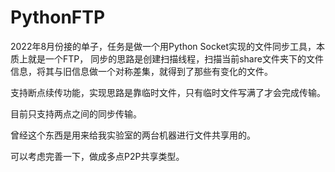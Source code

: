 # PythonFTP
2022年8月份接的单子，任务是做一个用Python Socket实现的文件同步工具，本质上就是一个FTP，
同步的思路是创建扫描线程，扫描当前share文件夹下的文件信息，将其与旧信息做一个对称差集，就得到了那些有变化的文件。

支持断点续传功能，实现思路是靠临时文件，只有临时文件写满了才会完成传输。

目前只支持两点之间的同步传输。

曾经这个东西是用来给我实验室的两台机器进行文件共享用的。

可以考虑完善一下，做成多点P2P共享类型。
